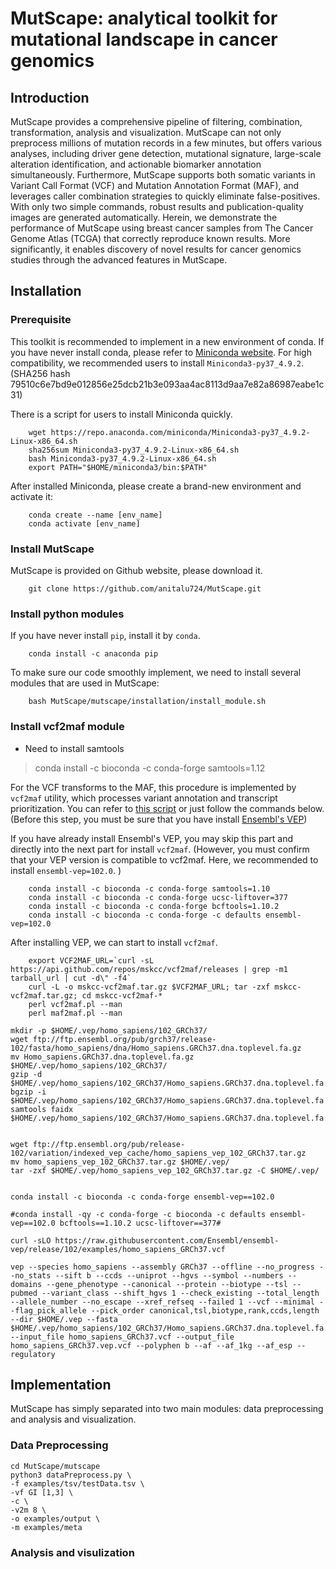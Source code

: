 # MutScape: analytical toolkit for mutational landscape in cancer genomics

## Introduction
MutScape provides a comprehensive pipeline of filtering, combination, transformation, analysis and visualization. MutScape can not only preprocess millions of mutation records in a few minutes, but offers various analyses, including driver gene detection, mutational signature, large-scale alteration identification, and actionable biomarker annotation simultaneously. Furthermore, MutScape supports both somatic variants in Variant Call Format (VCF) and Mutation Annotation Format (MAF), and leverages caller combination strategies to quickly eliminate false-positives. With only two simple commands, robust results and publication-quality images are generated automatically. Herein, we demonstrate the performance of MutScape using breast cancer samples from The Cancer Genome Atlas (TCGA) that correctly reproduce known results. More significantly, it enables discovery of novel results for cancer genomics studies through the advanced features in MutScape.
## Installation
### Prerequisite

This toolkit is recommended to implement in a new environment of conda. If you have never install conda, please refer to [Miniconda website](https://docs.conda.io/en/latest/miniconda.html). For high compatibility, we recommended users to install `Miniconda3-py37_4.9.2`. (SHA256 hash  79510c6e7bd9e012856e25dcb21b3e093aa4ac8113d9aa7e82a86987eabe1c31)

There is a script for users to install Miniconda quickly.
```
    wget https://repo.anaconda.com/miniconda/Miniconda3-py37_4.9.2-Linux-x86_64.sh
    sha256sum Miniconda3-py37_4.9.2-Linux-x86_64.sh
    bash Miniconda3-py37_4.9.2-Linux-x86_64.sh
    export PATH="$HOME/miniconda3/bin:$PATH"
```

After installed Miniconda, please create a brand-new environment and activate it:
```
    conda create --name [env_name]
    conda activate [env_name]
```
### Install MutScape

MutScape is provided on Github website, please download it.
```
    git clone https://github.com/anitalu724/MutScape.git
```
### Install python modules
If you have never install `pip`, install it by `conda`.
```
    conda install -c anaconda pip
```
To make sure our code smoothly implement, we need to install several modules that are used in MutScape:
```
    bash MutScape/mutscape/installation/install_module.sh
```

### Install vcf2maf module
* Need to install samtools
> conda install -c bioconda -c conda-forge samtools=1.12

For the VCF transforms to the MAF, this procedure is implemented by `vcf2maf` utility, which processes variant annotation and transcript prioritization. You can refer to  [this script]((https://github.com/mskcc/vcf2maf)) or just follow the commands below. (Before this step, you must be sure that you have install [ Ensembl's VEP](https://gist.github.com/ckandoth/61c65ba96b011f286220fa4832ad2bc0))

If you have already install Ensembl's VEP, you may skip this part and directly into the next part for install `vcf2maf`. (However, you must confirm that your VEP version is compatible to vcf2maf. Here, we recommended to install `ensembl-vep=102.0`. )
```
    conda install -c bioconda -c conda-forge samtools=1.10
    conda install -c bioconda -c conda-forge ucsc-liftover=377
    conda install -c bioconda -c conda-forge bcftools=1.10.2
    conda install -c bioconda -c conda-forge -c defaults ensembl-vep=102.0 

```

After installing VEP, we can start to install `vcf2maf`. 
```
    export VCF2MAF_URL=`curl -sL https://api.github.com/repos/mskcc/vcf2maf/releases | grep -m1 tarball_url | cut -d\" -f4`
    curl -L -o mskcc-vcf2maf.tar.gz $VCF2MAF_URL; tar -zxf mskcc-vcf2maf.tar.gz; cd mskcc-vcf2maf-*
    perl vcf2maf.pl --man
    perl maf2maf.pl --man
```

    mkdir -p $HOME/.vep/homo_sapiens/102_GRCh37/
    wget ftp://ftp.ensembl.org/pub/grch37/release-102/fasta/homo_sapiens/dna/Homo_sapiens.GRCh37.dna.toplevel.fa.gz
    mv Homo_sapiens.GRCh37.dna.toplevel.fa.gz  $HOME/.vep/homo_sapiens/102_GRCh37/
    gzip -d $HOME/.vep/homo_sapiens/102_GRCh37/Homo_sapiens.GRCh37.dna.toplevel.fa.gz
    bgzip -i $HOME/.vep/homo_sapiens/102_GRCh37/Homo_sapiens.GRCh37.dna.toplevel.fa
    samtools faidx $HOME/.vep/homo_sapiens/102_GRCh37/Homo_sapiens.GRCh37.dna.toplevel.fa.gz


    wget ftp://ftp.ensembl.org/pub/release-102/variation/indexed_vep_cache/homo_sapiens_vep_102_GRCh37.tar.gz
    mv homo_sapiens_vep_102_GRCh37.tar.gz $HOME/.vep/
    tar -zxf $HOME/.vep/homo_sapiens_vep_102_GRCh37.tar.gz -C $HOME/.vep/


    conda install -c bioconda -c conda-forge ensembl-vep==102.0

    #conda install -qy -c conda-forge -c bioconda -c defaults ensembl-vep==102.0 bcftools==1.10.2 ucsc-liftover==377#

    curl -sLO https://raw.githubusercontent.com/Ensembl/ensembl-vep/release/102/examples/homo_sapiens_GRCh37.vcf
    
    vep --species homo_sapiens --assembly GRCh37 --offline --no_progress --no_stats --sift b --ccds --uniprot --hgvs --symbol --numbers --domains --gene_phenotype --canonical --protein --biotype --tsl --pubmed --variant_class --shift_hgvs 1 --check_existing --total_length --allele_number --no_escape --xref_refseq --failed 1 --vcf --minimal --flag_pick_allele --pick_order canonical,tsl,biotype,rank,ccds,length --dir $HOME/.vep --fasta $HOME/.vep/homo_sapiens/102_GRCh37/Homo_sapiens.GRCh37.dna.toplevel.fa.gz --input_file homo_sapiens_GRCh37.vcf --output_file homo_sapiens_GRCh37.vep.vcf --polyphen b --af --af_1kg --af_esp --regulatory
    

    



## Implementation
MutScape has simply separated into two main modules: data preprocessing and analysis and visualization. 

### Data Preprocessing
    cd MutScape/mutscape
    python3 dataPreprocess.py \
    -f examples/tsv/testData.tsv \
    -vf GI [1,3] \
    -c \
    -v2m 8 \
    -o examples/output \
    -m examples/meta 

### Analysis and visulization


